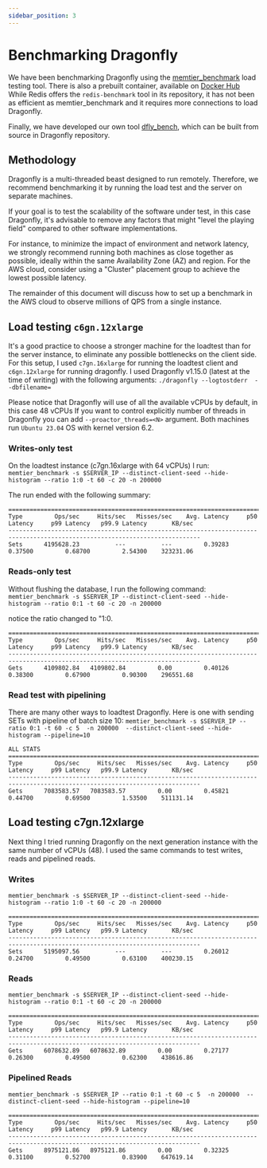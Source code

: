 ```yaml
---
sidebar_position: 3
---
```


# Benchmarking Dragonfly
We have been benchmarking Dragonfly using the [memtier_benchmark](https://github.com/RedisLabs/memtier_benchmark)
load testing tool.
There is also a prebuilt container, available on [Docker Hub](https://hub.docker.com/r/redislabs/memtier_benchmark/)
While Redis offers the `redis-benchmark` tool in its repository, it has not been as efficient
as memtier_benchmark and it requires more connections to load Dragonfly.

Finally, we have developed our own tool [dfly_bench](https://github.com/dragonflydb/dragonfly/blob/main/src/server/dfly_bench.cc), which can be built from source in Dragonfly repository.


## Methodology
Dragonfly is a multi-threaded beast designed to run remotely.
Therefore, we recommend benchmarking it by running the load test and the server on separate machines.

If your goal is to test the scalability of the software under test, in this case Dragonfly,
it's advisable to remove any factors that might "level the playing field" compared to other software implementations.

For instance, to minimize the impact of environment and network latency, we strongly recommend
running both machines as close together as possible, ideally within the same
Availability Zone (AZ) and region. For the AWS cloud, consider using a "Cluster" placement group
to achieve the lowest possible latency.

The remainder of this document will discuss how to set up a benchmark in the AWS cloud
to observe millions of QPS from a single instance.

## Load testing `c6gn.12xlarge`
It's a good practice to choose a stronger machine for the loadtest than for the server instance, to eliminate
any possible bottlenecks on the client side. For this setup, I used `c7gn.16xlarge` for running
the loadtest client and `c6gn.12xlarge` for running dragonfly.
I used Dragonfly v1.15.0 (latest at the time of writing) with the following arguments:
`./dragonfly --logtostderr  --dbfilename=`

Please notice that Dragonfly will use of all the available vCPUs by default, in this case 48 vCPUs
If you want to control explicitly number of threads in Dragonfly you can add `--proactor_threads=<N>`
argument.
Both machines run `Ubuntu 23.04` OS with kernel version 6.2.


### Writes-only test
On the loadtest instance (c7gn.16xlarge with 64 vCPUs) I run:
`memtier_benchmark -s $SERVER_IP --distinct-client-seed --hide-histogram --ratio 1:0 -t 60 -c 20 -n 200000`

The run ended with the following summary:

```
============================================================================================================================
Type         Ops/sec     Hits/sec   Misses/sec    Avg. Latency     p50 Latency     p99 Latency   p99.9 Latency       KB/sec
----------------------------------------------------------------------------------------------------------------------------
Sets      4195628.23          ---          ---         0.39283         0.37500         0.68700         2.54300    323231.06

```

### Reads-only test
Without flushing the database, I run the following command:
`memtier_benchmark -s $SERVER_IP --distinct-client-seed --hide-histogram --ratio 0:1 -t 60 -c 20 -n 200000`

notice the ratio changed to "1:0.

```
============================================================================================================================
Type         Ops/sec     Hits/sec   Misses/sec    Avg. Latency     p50 Latency     p99 Latency   p99.9 Latency       KB/sec
----------------------------------------------------------------------------------------------------------------------------
Gets      4109802.84   4109802.84         0.00         0.40126         0.38300         0.67900         0.90300    296551.68
```


### Read test with pipelining

There are many other ways to loadtest Dragonfly. Here is one with sending SETs with pipeline of batch size 10:
`memtier_benchmark -s $SERVER_IP --ratio 0:1 -t 60 -c 5  -n 200000  --distinct-client-seed --hide-histogram --pipeline=10`

```
ALL STATS
============================================================================================================================
Type         Ops/sec     Hits/sec   Misses/sec    Avg. Latency     p50 Latency     p99 Latency   p99.9 Latency       KB/sec
----------------------------------------------------------------------------------------------------------------------------
Gets      7083583.57   7083583.57         0.00         0.45821         0.44700         0.69500         1.53500    511131.14
```

## Load testing c7gn.12xlarge

Next thing I tried running Dragonfly on the next generation instance with the same number of vCPUs (48).
I used the same commands to test writes, reads and pipelined reads.

### Writes
`memtier_benchmark -s $SERVER_IP --distinct-client-seed --hide-histogram --ratio 1:0 -t 60 -c 20 -n 200000`

```
============================================================================================================================
Type         Ops/sec     Hits/sec   Misses/sec    Avg. Latency     p50 Latency     p99 Latency   p99.9 Latency       KB/sec
----------------------------------------------------------------------------------------------------------------------------
Sets      5195097.56          ---          ---         0.26012         0.24700         0.49500         0.63100    400230.15
```

### Reads
`memtier_benchmark -s $SERVER_IP --distinct-client-seed --hide-histogram --ratio 0:1 -t 60 -c 20 -n 200000`
```
============================================================================================================================
Type         Ops/sec     Hits/sec   Misses/sec    Avg. Latency     p50 Latency     p99 Latency   p99.9 Latency       KB/sec
----------------------------------------------------------------------------------------------------------------------------
Gets      6078632.89   6078632.89         0.00         0.27177         0.26300         0.49500         0.62300    438616.86
```

### Pipelined Reads
`memtier_benchmark -s $SERVER_IP --ratio 0:1 -t 60 -c 5  -n 200000  --distinct-client-seed --hide-histogram --pipeline=10`

```
============================================================================================================================
Type         Ops/sec     Hits/sec   Misses/sec    Avg. Latency     p50 Latency     p99 Latency   p99.9 Latency       KB/sec
----------------------------------------------------------------------------------------------------------------------------
Gets      8975121.86   8975121.86         0.00         0.32325         0.31100         0.52700         0.83900    647619.14
```